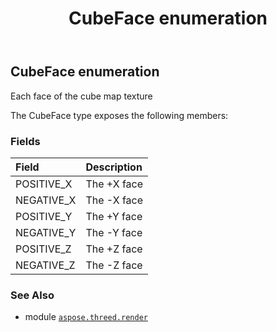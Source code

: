 ﻿---
title: CubeFace enumeration
second_title: Aspose.3D for Python via .NET API References
description: 
type: docs
weight: 460
url: /python-net/aspose.threed.render/cubeface/
is_root: false
---

## CubeFace enumeration

Each face of the cube map texture



The CubeFace type exposes the following members:

### Fields
| Field | Description |
| :- | :- |
| POSITIVE_X | The +X face |
| NEGATIVE_X | The -X face |
| POSITIVE_Y | The +Y face |
| NEGATIVE_Y | The -Y face |
| POSITIVE_Z | The +Z face |
| NEGATIVE_Z | The -Z face |



### See Also
* module [`aspose.threed.render`](..)
